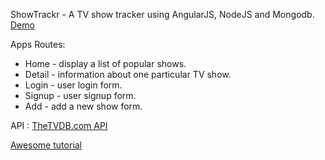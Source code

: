 ShowTrackr - A TV show tracker using AngularJS, NodeJS and Mongodb.
[Demo](http://nixsiow.com/showtrackr)

Apps Routes:
* Home - display a list of popular shows.
* Detail - information about one particular TV show.
* Login - user login form.
* Signup - user signup form.
* Add - add a new show form.


API : [TheTVDB.com API](http://thetvdb.com/)

[Awesome tutorial](http://sahatyalkabov.com/create-a-tv-show-tracker-using-angularjs-nodejs-and-mongodb/)

